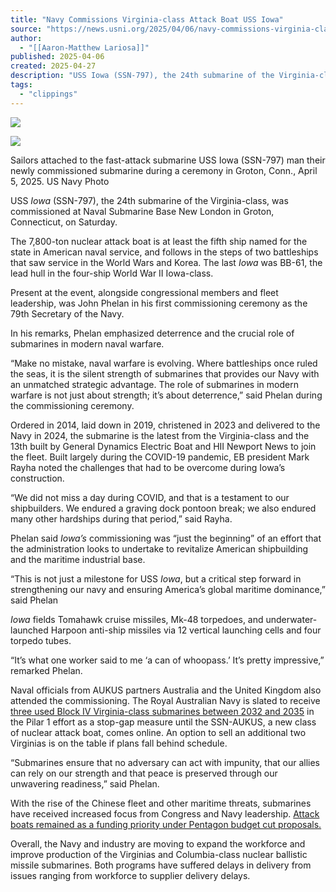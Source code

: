 ```yaml
---
title: "Navy Commissions Virginia-class Attack Boat USS Iowa"
source: "https://news.usni.org/2025/04/06/navy-commissions-virginia-class-attack-boat-uss-iowa"
author:
  - "[[Aaron-Matthew Lariosa]]"
published: 2025-04-06
created: 2025-04-27
description: "USS Iowa (SSN-797), the 24th submarine of the Virginia-class, was commissioned at Naval Submarine Base New London in Groton, Connecticut, on Saturday. The 7,800-ton nuclear attack boat is at least the fifth ship named for the state in American naval service, and follows in the steps of two battleships that saw service in the World Wars and Korea. The last Iowa was BB-61, the lead hull in the four-ship World War II Iowa-class. Present at the event, alongside congressional members and fleet leadership, was John Phelan in his first commissioning ceremony as the 79th Secretary of the Navy. In his"
tags:
  - "clippings"
---
```

[![](https://news.usni.org/wp-content/uploads/2016/02/usni_logo.png)](https://news.usni.org/)

![](https://news.usni.org/wp-content/uploads/2025/04/8955373-scaled.jpg)

Sailors attached to the fast-attack submarine USS Iowa (SSN-797) man their newly commissioned submarine during a ceremony in Groton, Conn., April 5, 2025. US Navy Photo

USS *Iowa* (SSN-797), the 24th submarine of the Virginia-class, was commissioned at Naval Submarine Base New London in Groton, Connecticut, on Saturday.

The 7,800-ton nuclear attack boat is at least the fifth ship named for the state in American naval service, and follows in the steps of two battleships that saw service in the World Wars and Korea. The last *Iowa* was BB-61, the lead hull in the four-ship World War II Iowa-class.

Present at the event, alongside congressional members and fleet leadership, was John Phelan in his first commissioning ceremony as the 79th Secretary of the Navy.

In his remarks, Phelan emphasized deterrence and the crucial role of submarines in modern naval warfare.

“Make no mistake, naval warfare is evolving. Where battleships once ruled the seas, it is the silent strength of submarines that provides our Navy with an unmatched strategic advantage. The role of submarines in modern warfare is not just about strength; it’s about deterrence,” said Phelan during the commissioning ceremony.

Ordered in 2014, laid down in 2019, christened in 2023 and delivered to the Navy in 2024, the submarine is the latest from the Virginia-class and the 13th built by General Dynamics Electric Boat and HII Newport News to join the fleet. Built largely during the COVID-19 pandemic, EB president Mark Rayha noted the challenges that had to be overcome during Iowa’s construction.

“We did not miss a day during COVID, and that is a testament to our shipbuilders. We endured a graving dock pontoon break; we also endured many other hardships during that period,” said Rayha.

Phelan said *Iowa’s* commissioning was “just the beginning” of an effort that the administration looks to undertake to revitalize American shipbuilding and the maritime industrial base.

“This is not just a milestone for USS *Iowa*, but a critical step forward in strengthening our navy and ensuring America’s global maritime dominance,” said Phelan

*Iowa* fields Tomahawk cruise missiles, Mk-48 torpedoes, and underwater-launched Harpoon anti-ship missiles via 12 vertical launching cells and four torpedo tubes.

“It’s what one worker said to me ‘a can of whoopass.’ It’s pretty impressive,” remarked Phelan.

Naval officials from AUKUS partners Australia and the United Kingdom also attended the commissioning. The Royal Australian Navy is slated to receive [three used Block IV Virginia-class submarines between 2032 and 2035](https://www.defense.gov/News/News-Stories/Article/Article/3909275/us-partners-mark-third-year-of-aukus-partnership/) in the Pilar 1 effort as a stop-gap measure until the SSN-AUKUS, a new class of nuclear attack boat, comes online. An option to sell an additional two Virginias is on the table if plans fall behind schedule.

“Submarines ensure that no adversary can act with impunity, that our allies can rely on our strength and that peace is preserved through our unwavering readiness,” said Phelan.

With the rise of the Chinese fleet and other maritime threats, submarines have received increased focus from Congress and Navy leadership. [Attack boats remained as a funding priority under Pentagon budget cut proposals.](https://news.usni.org/2025/02/20/virginia-subs-some-surface-ships-safe-in-new-pentagon-fy-2026-budget-review)

Overall, the Navy and industry are moving to expand the workforce and improve production of the Virginias and Columbia-class nuclear ballistic missile submarines. Both programs have suffered delays in delivery from issues ranging from workforce to supplier delivery delays.